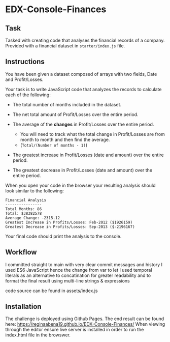 # EDX-Console-Finances

## Task
Tasked with creating code that analyses the financial records of a company. Provided with a financial dataset in `starter/index.js` file.

## Instructions
You have been given a dataset composed of arrays with two fields, Date and Profit/Losses.

Your task is to write JavaScript code that analyzes the records to calculate each of the following:

* The total number of months included in the dataset.

* The net total amount of Profit/Losses over the entire period.

* The average of the **changes** in Profit/Losses over the entire period.
  * You will need to track what the total change in Profit/Losses are from month to month and then find the average.
  * (`Total/(Number of months - 1)`)

* The greatest increase in Profit/Losses (date and amount) over the entire period.

* The greatest decrease in Profit/Losses (date and amount) over the entire period.

When you open your code in the browser your resulting analysis should look similar to the following:

  ```text
  Financial Analysis 
  ----------------
  Total Months: 86
  Total: $38382578
  Average Change: -2315.12
  Greatest Increase in Profits/Losses: Feb-2012 ($1926159)
  Greatest Decrease in Profits/Losses: Sep-2013 ($-2196167)
  ```

Your final code should print the analysis to the console.

## Workflow
I committed straight to main with very clear commit messages and history
I used ES6 JavaScript hence the change from var to let
I used temporal literals as an alternative to concatination for greater readability and to format the final result using multi-line strings & expressions

code source can be found in assets/index.js

## Installation

The challenge is deployed using Github Pages. The end result can be found here: https://reginaabena19.github.io/EDX-Console-Finances/ When viewing through the editor ensure live server is installed in order to run the index.html file in the browswer.

